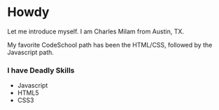 # Howdy
Let me introduce myself. I am Charles Milam from Austin, TX.

My favorite CodeSchool path has been the HTML/CSS, followed by the Javascript path.

### I have Deadly Skills
* Javascript
* HTML5
* CSS3

